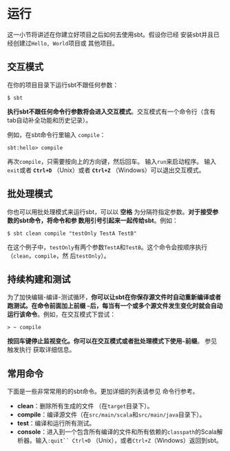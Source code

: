 运行
===================================================================================
这一小节将讲述在你建立好项目之后如何去使用sbt。假设你已经 安装sbt并且已经创建过`Hello, World`项目或
其他项目。

## 交互模式
在你的项目目录下运行sbt不跟任何参数：
```shell
$ sbt
```
**执行sbt不跟任何命令行参数将会进入交互模式**。交互模式有一个命令行（含有tab自动补全功能和历史记录）。

例如，在sbt命令行里输入 `compile`：
```shell
sbt:hello> compile
```
再次`compile`，只需要按向上的方向键，然后回车。 输入`run`来启动程序。 输入`exit`或者 **`Ctrl+D`**
 （Unix）或者 **`Ctrl+Z`** （Windows）可以退出交互模式。

 ## 批处理模式
你也可以用批处理模式来运行sbt，可以以 **空格** 为分隔符指定参数。**对于接受参数的sbt命令，将命令和参
数用引号引起来一起传给sbt**。例如：
```shell
$ sbt clean compile "testOnly TestA TestB"
```
在这个例子中，`testOnly`有两个参数`TestA`和`TestB`。这个命令会按顺序执行（`clean`，`compile`，然
后`testOnly`）。

## 持续构建和测试
为了加快编辑-编译-测试循环，**你可以让sbt在你保存源文件时自动重新编译或者跑测试。在命令前面加上前缀
`~`后，每当有一个或多个源文件发生变化时就会自动运行该命令**。例如，在交互模式下尝试：
```shell
> ~ compile
```
**按回车键停止监视变化。你可以在交互模式或者批处理模式下使用`~`前缀**。 参见 触发执行 获取详细信息。

## 常用命令
下面是一些非常常用的的sbt命令。更加详细的列表请参见 命令行参考。
+ **clean**：删除所有生成的文件 （在`target`目录下）。
+ **compile**：编译源文件（在`src/main/scala`和`src/main/java`目录下）。
+ **test**：编译和运行所有测试。
+ **console**：进入到一个包含所有编译的文件和所有依赖的`classpath`的Scala解析器。输入`:quit`` Ctrl+D`
（Unix），或者`Ctrl+Z`（Windows）返回到sbt。

